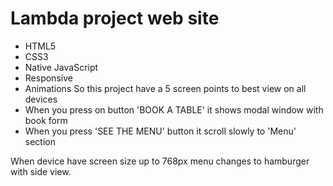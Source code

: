 Lambda project web site
=======================
- HTML5
- CSS3
- Native JavaScript
- Responsive
- Animations
So this project have a 5 screen points to best view on all devices
- When you press on button 'BOOK A TABLE' it shows modal window with book form
- When you press 'SEE THE MENU' button it scroll slowly to 'Menu' section

When device have screen size up to 768px menu changes to hamburger with side view.


